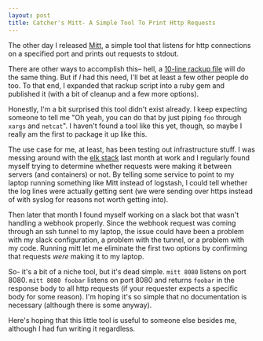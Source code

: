 ```yaml
---
layout: post
title: Catcher's Mitt- A Simple Tool To Print Http Requests
---
```


The other day I released [Mitt](https://github.com/kkuchta/mitt), a simple tool that listens for http connections on a specified port and prints out requests to stdout.
<!--break-->

There are other ways to accomplish this– hell, a [10-line rackup file](https://gist.github.com/kkuchta/f3b78f3c490fb132ee2eac245d4fd04a) will do the same thing.  But if *I* had this need, I'll bet at least a few other people do too.  To that end, I expanded that rackup script into a ruby gem and published it (with a bit of cleanup and a few more options).

Honestly, I'm a bit surprised this tool didn't exist already.  I keep expecting someone to tell me "Oh yeah, you can do that by just piping `foo` through `xargs` and `netcat`".  I haven't found a tool like this yet, though, so maybe I really am the first to package it up like this.

The use case for me, at least, has been testing out infrastructure stuff.  I was messing around with the [elk stack](https://www.elastic.co/webinars/introduction-elk-stack) last month at work and I regularly found myself trying to determine whether requests were making it between servers (and containers) or not.  By telling some service to point to my laptop running something like Mitt instead of logstash, I could tell whether the log lines were actually getting sent (we were sending over https instead of with syslog for reasons not worth getting into).

Then later that month I found myself working on a slack bot that wasn't handling a webhook properly.  Since the webhook request was coming through an ssh tunnel to my laptop, the issue could have been a problem with my slack configuration, a problem with the tunnel, or a problem with my code.  Running mitt let me eliminate the first two options by confirming that requests _were_ making it to my laptop.

So- it's a bit of a niche tool, but it's dead simple.  `mitt 8080` listens on port 8080.  `mitt 8080 foobar` listens on port 8080 and returns `foobar` in the response body to all http requests (if your requester expects a specific body for some reason).  I'm hoping it's so simple that no documentation is necessary (although there is some anyway).

Here's hoping that this little tool is useful to someone else besides me, although I had fun writing it regardless.
